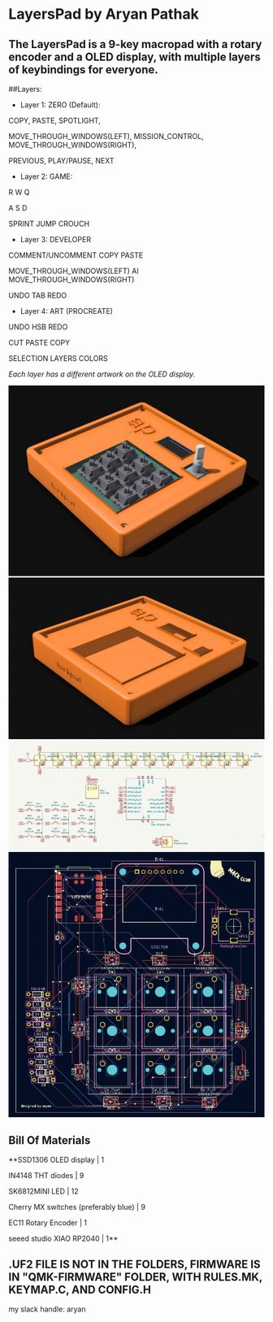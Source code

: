 # LayersPad by Aryan Pathak
## The LayersPad is a 9-key macropad with a rotary encoder and a OLED display, with multiple layers of keybindings for everyone.

##Layers:
- Layer 1: ZERO (Default):
   
COPY, PASTE, SPOTLIGHT,

MOVE_THROUGH_WINDOWS(LEFT), MISSION_CONTROL, MOVE_THROUGH_WINDOWS(RIGHT),

PREVIOUS, PLAY/PAUSE, NEXT

- Layer 2: GAME:
 
R W Q

A S D

SPRINT JUMP CROUCH


- Layer 3: DEVELOPER
  
COMMENT/UNCOMMENT COPY PASTE

MOVE_THROUGH_WINDOWS(LEFT) AI MOVE_THROUGH_WINDOWS(RIGHT)

UNDO TAB REDO

- Layer 4: ART (PROCREATE)
  
UNDO HSB REDO

CUT PASTE COPY

SELECTION LAYERS COLORS

*Each layer has a different artwork on the OLED display.*


![LayersPad](PCB/Assets/macropad.jpg)
![LayersPad](PCB/Assets/case.jpg)
![LayersPad](PCB/Assets/schematic.png)
![LayersPad](PCB/Assets/pcb.png)


## Bill Of Materials

**SSD1306 OLED display | 1

IN4148 THT diodes | 9

SK6812MINI LED | 12

Cherry MX switches (preferably blue) | 9

EC11 Rotary Encoder | 1

seeed studio XIAO RP2040 | 1**

## .UF2 FILE IS NOT IN THE FOLDERS, FIRMWARE IS IN "QMK-FIRMWARE" FOLDER, WITH RULES.MK, KEYMAP.C, AND CONFIG.H
my slack handle: aryan
